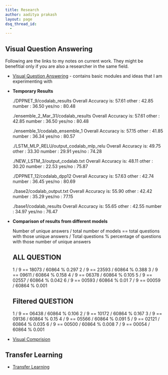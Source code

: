 ```yaml
---
title: Research
author: aaditya prakash
layout: page
dsq_thread_id:
  - 
---
```



## Visual Question Answering

Following are the links to my notes on current work. They might be benefitial only if you are also a researcher in the same field.

 * [Visual Question Answering]( {{site.baseurl}}/notes/research/vqa/ ) - contains basic modules and ideas that I am experimenting with


 * __Temporary Results__

    ./DPPNET_9/codalab_results                  Overall Accuracy is: 57.61 other : 42.85 number : 36.50 yes/no : 80.48

    ./ensemble_2_Mar_31/codalab_results         Overall Accuracy is: 57.61 other : 42.85 number : 36.50 yes/no : 80.48

    ./ensemble_1/codalab_ensemble_1             Overall Accuracy is: 57.15 other : 41.85 number : 36.34 yes/no : 80.57

    ./LSTM_MLP_RELU/output_codalab_mlp_relu     Overall Accuracy is: 49.75 other : 33.30 number : 29.91 yes/no : 74.28

    ./NEW_LSTM_3/output_codalab.txt             Overall Accuracy is: 48.11 other : 30.20 number : 22.53 yes/no : 75.87

    ./DPPNET_12/codalab_dpp12                   Overall Accuracy is: 57.63 other : 42.74 number : 36.45 yes/no : 80.69

    ./base2/codalab_output.txt                  Overall Accuracy is: 55.90 other : 42.42 number : 35.29 yes/no : 77.15

    ./base1/codalab_results                     Overall Accuracy is: 55.65 other : 42.55 number : 34.97 yes/no : 76.47


 * __Comparison of results from different models__
    
    Number of unique answers / total number of models  == total questions with those unique answers / Total questions  % percentage of questions with those number of unique answers

    ALL QUESTION
    ------------
    1 / 9  ==  18073 / 60864  %  0.297
    2 / 9  ==  23593 / 60864  %  0.388
    3 / 9  ==  09611 / 60864  %  0.158
    4 / 9  ==  06378 / 60864  %  0.105
    5 / 9  ==  02557 / 60864  %  0.042
    6 / 9  ==  00593 / 60864  %  0.01
    7 / 9  ==  00059 / 60864  %  0.001



    Filtered QUESTION
    ------------
    1 / 9  ==  06438 / 60864  %  0.106
    2 / 9  ==  10172 / 60864  %  0.167
    3 / 9  ==  09136 / 60864  %  0.15
    4 / 9  ==  05566 / 60864  %  0.091
    5 / 9  ==  02121 / 60864  %  0.035
    6 / 9  ==  00500 / 60864  %  0.008
    7 / 9  ==  00054 / 60864  %  0.001


  * [Visual Comprision](http://gpgpu.cs-i.brandeis.edu/shankar/submissions_vqa/project_comparison/comparison_mar31.html)

## Transfer Learning 

 * [Transfer Learning]({{site.baseurl}}/notes/research/transfer/ )






